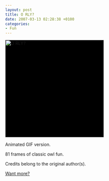 ```yaml
---
layout: post
title: O RLY?
date: 2007-03-13 02:28:38 +0100
categories:
- Fun
---
```

<img src="http://www.rusiczki.net/blog/blogpics/o-rly.gif" width="317" height="312" alt="O RLY?" title="O RLY?" class="image" style="background: black;" />

Animated GIF version.

81 frames of classic owl fun.

Credits belong to the original author(s).

<a href="http://www.orlyowl.com/">Want more?</a>
